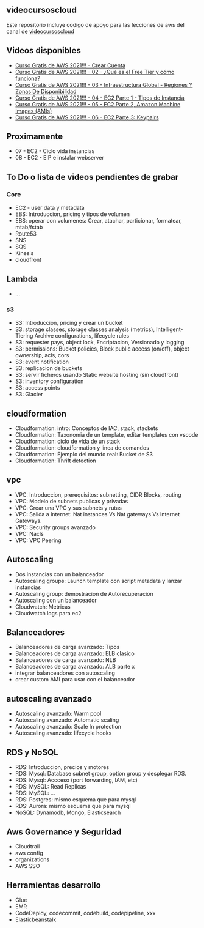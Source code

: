 ## videocursoscloud

Este repositorio incluye codigo de apoyo para las lecciones de aws del canal de [videocursoscloud](https://www.youtube.com/c/MiguelArranzVideocursoscloud)

## Videos disponibles

- [Curso Gratis de AWS 2021!!! - Crear Cuenta](https://www.youtube.com/watch?v=UWoELWDw3nY)
- [Curso Gratis de AWS 2021!!! - 02 - ¿Qué es el Free Tier y cómo funciona?](https://www.youtube.com/watch?v=HOYs0PeaT_I)
- [Curso Gratis de AWS 2021!!! - 03 - Infraestructura Global - Regiones Y Zonas De Disponibilidad](https://www.youtube.com/watch?v=b3CcVm7E4u4)
- [Curso Gratis de AWS 2021!!! - 04 - EC2 Parte 1 - Tipos de Instancia](https://www.youtube.com/watch?v=xQsaJ5QWC-g)
- [Curso Gratis de AWS 2021!!! - 05 - EC2 Parte 2, Amazon Machine Images (AMIs)](https://www.youtube.com/watch?v=snYEWXARxeE)
- [Curso Gratis de AWS 2021!!! - 06 - EC2 Parte 3: Keypairs](https://www.youtube.com/watch?v=BborOYHhE00)

## Proximamente 

- 07 - EC2 - Ciclo vida instancias
- 08 - EC2 - EIP e instalar webserver

## To Do o lista de videos pendientes de grabar

### Core
- EC2 - user data y metadata
- EBS: Introduccion, pricing y tipos de volumen
- EBS: operar con volumenes: Crear, atachar, particionar, formatear, mtab/fstab
- Route53
- SNS
- SQS
- Kinesis
- cloudfront

## Lambda
- ...

### s3
- S3: Introduccion, pricing y crear un bucket
- S3: storage classes, storage classes analysis (metrics), Intelligent-Tiering Archive configurations, lifecycle rules
- S3: requester pays, object lock, Encriptacion, Versionado y logging
- S3: permissions: Bucket policies, Block public access (on/off), object ownership, acls, cors
- S3: event notification
- S3: replicacion de buckets
- S3: servir ficheros usando Static website hosting (sin cloudfront)
- S3: inventory configuration
- S3: access points
- S3: Glacier

## cloudformation
- Cloudformation: intro: Conceptos de IAC, stack, stackets
- Cloudformation: Taxonomia de un template, editar templates con vscode
- Cloudformation: ciclo de vida de un stack
- Cloudformation: cloudformation y linea de comandos 
- Cloudformation: Ejemplo del mundo real: Bucket de S3
- Cloudformation: Thrift detection

## vpc
- VPC: Introduccion, prerequisitos: subnetting, CIDR Blocks, routing
- VPC: Modelo de subnets publicas y privadas
- VPC: Crear una VPC y sus subnets y  rutas 
- VPC: Salida a internet: Nat instances Vs Nat gateways Vs Internet Gateways.
- VPC: Security groups avanzado 
- VPC: Nacls
- VPC: VPC Peering

## Autoscaling
- Dos instancias con un balanceador
- Autoscaling groups: Launch template con script metadata y lanzar instancias
- Autoscaling group: demostracion de Autorecuperacion 
- Autoscaling con un balanceador
- Cloudwatch: Metricas
- Cloudwatch logs para ec2

## Balanceadores
- Balanceadores de carga avanzado: Tipos
- Balanceadores de carga avanzado: ELB clasico
- Balanceadores de carga avanzado: NLB
- Balanceadores de carga avanzado: ALB parte x
- integrar balanceadores con autoscaling
- crear custom AMI para usar con el balanceador

## autoscaling avanzado
- Autoscaling avanzado: Warm pool
- Autoscaling avanzado: Automatic scaling
- Autoscaling avanzado: Scale In protection
- Autoscaling avanzado: lifecycle hooks


## RDS y NoSQL
- RDS: Introduccion, precios y motores
- RDS: Mysql: Database subnet group, option group y desplegar RDS.
- RDS: Mysql: Accceso (port forwarding, IAM, etc)
- RDS: MySQL: Read Replicas
- RDS: MySQL: ...
- RDS: Postgres: mismo esquema que para mysql
- RDS: Aurora: mismo esquema que para mysql
- NoSQL: Dynamodb, Mongo, Elasticsearch

## Aws Governance y Seguridad
- Cloudtrail
- aws config
- organizations
- AWS SSO




## Herramientas desarrollo
- Glue
- EMR
- CodeDeploy, codecommit, codebuild, codepipeline, xxx
- Elasticbeanstalk

